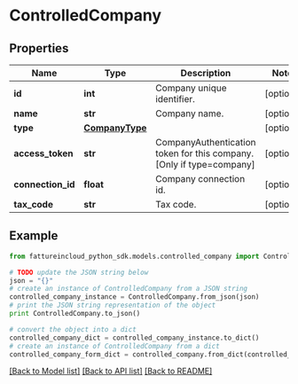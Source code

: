 # ControlledCompany



## Properties
Name | Type | Description | Notes
------------ | ------------- | ------------- | -------------
**id** | **int** | Company unique identifier. | [optional] 
**name** | **str** | Company name. | [optional] 
**type** | [**CompanyType**](CompanyType.md) |  | [optional] 
**access_token** | **str** | CompanyAuthentication token for this company. [Only if type&#x3D;company] | [optional] 
**connection_id** | **float** | Company connection id. | [optional] 
**tax_code** | **str** | Tax code. | [optional] 

## Example

```python
from fattureincloud_python_sdk.models.controlled_company import ControlledCompany

# TODO update the JSON string below
json = "{}"
# create an instance of ControlledCompany from a JSON string
controlled_company_instance = ControlledCompany.from_json(json)
# print the JSON string representation of the object
print ControlledCompany.to_json()

# convert the object into a dict
controlled_company_dict = controlled_company_instance.to_dict()
# create an instance of ControlledCompany from a dict
controlled_company_form_dict = controlled_company.from_dict(controlled_company_dict)
```
[[Back to Model list]](../README.md#documentation-for-models) [[Back to API list]](../README.md#documentation-for-api-endpoints) [[Back to README]](../README.md)


